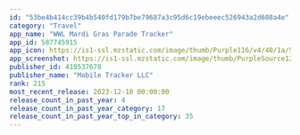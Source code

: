 ```yaml
---
id: "53be4b414cc39b4b540fd179b7be79687a3c95d6c19ebeeec526943a2d608a4e"
category: "Travel"
app_name: "WWL Mardi Gras Parade Tracker"
app_id: 587745915
app_icon: https://is1-ssl.mzstatic.com/image/thumb/Purple116/v4/40/1a/58/401a5840-9e04-93b8-3eb0-e667897ddef4/AppIcon-0-0-1x_U007emarketing-0-0-0-9-0-0-sRGB-0-0-0-GLES2_U002c0-512MB-85-220-0-0.png/1024x1024bb.png
app_screenshot: https://is1-ssl.mzstatic.com/image/thumb/PurpleSource126/v4/22/cf/f1/22cff1b7-d8a0-35a7-7b41-c608760d0f1a/25be4a6f-9503-4e16-ae22-3d8849e8079f_splash_screenshot.PNG/1242x2688bb.png
publisher_id: 419537678
publisher_name: "Mobile Tracker LLC"
rank: 215
most_recent_release: 2023-12-10 00:00:00
release_count_in_past_year: 4
release_count_in_past_year_category: 17
release_count_in_past_year_top_in_category: 35
---
```

